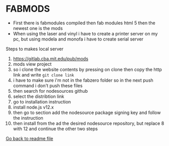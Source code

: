 # FABMODS

- First there is fabmodules compiled then fab modules html 5 then the newest one is the mods
- When using the laser and vinyl i have to create a printer server on my pc, but using modela and monofa i have to create serial server

Steps to makes local server

1. https://gitlab.cba.mit.edu/pub/mods
2. mods view project
3. so i clone the website contents by pressing on clone then copy the http link and write `git clone link`
4. i have to make sure i'm not in the fabzero folder so in the next push command i don't push these files
5. then search for nodesources github
6. select the distribtion link
7. go to installation instruction
8. install node.js v12.x
9. then go to section add the nodesource package signing key and follow the instruction
10. then install from the ad the desired nodesource repository, but replace 8 with 12 and continue the other two steps

[Go back to readme file](/readme.md)